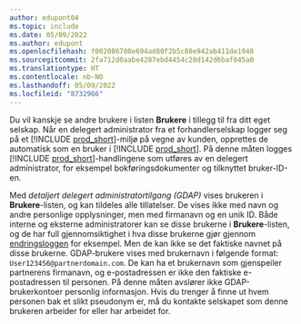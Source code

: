 ```yaml
---
author: edupont04
ms.topic: include
ms.date: 05/09/2022
ms.author: edupont
ms.openlocfilehash: f002086780e694ad80f2b5c80e942ab411de1948
ms.sourcegitcommit: 2fa712d0aabe4287ebd4454c28d142d6baf045a0
ms.translationtype: HT
ms.contentlocale: nb-NO
ms.lasthandoff: 05/09/2022
ms.locfileid: "8732966"
---
```

Du vil kanskje se andre brukere i listen **Brukere** i tillegg til fra ditt eget selskap. Når en delegert administrator fra et forhandlerselskap logger seg på et [!INCLUDE [prod_short](prod_short.md)]-miljø på vegne av kunden, opprettes de automatisk som en bruker i [!INCLUDE [prod_short](prod_short.md)]. På denne måten logges [!INCLUDE [prod_short](prod_short.md)]-handlingene som utføres av en delegert administrator, for eksempel bokføringsdokumenter og tilknyttet bruker-ID-en.  

Med *detaljert delegert administratortilgang (GDAP)* vises brukeren i **Brukere**-listen, og kan tildeles alle tillatelser. De vises ikke med navn og andre personlige opplysninger, men med firmanavn og en unik ID. Både interne og eksterne administratorer kan se disse brukerne i **Brukere**-listen, og de har full gjennomsiktighet i hva disse brukerne gjør gjennom [endringsloggen](../across-log-changes.md) for eksempel. Men de kan ikke se det faktiske navnet på disse brukerne. GDAP-brukere vises med brukernavn i følgende format: `User123456@partnerdomain.com`. De kan ha et brukernavn som gjenspeiler partnerens firmanavn, og e-postadressen er ikke den faktiske e-postadressen til personen. På denne måten avslører ikke GDAP-brukerkontoer personlig informasjon. Hvis du trenger å finne ut hvem personen bak et slikt pseudonym er, må du kontakte selskapet som denne brukeren arbeider for eller har arbeidet for.  
